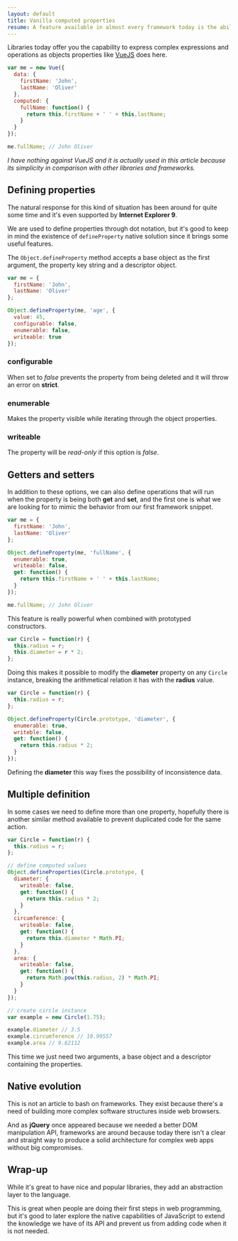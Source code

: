 ```yaml
---
layout: default
title: Vanilla computed properties
resume: A feature available in almost every framework today is the ability to some how generate computed properties from existing data, but isn't JavaScript already capable of doing that?
---
```


Libraries today offer you the capability to express complex expressions and operations as objects properties like [VueJS][1] does here.

```js
var me = new Vue({
  data: {
    firstName: 'John',
    lastName: 'Oliver'
  },
  computed: {
    fullName: function() {
      return this.firstName + ' ' + this.lastName;
    }
  }
});

me.fullName; // John Oliver
```

*I have nothing against VueJS and it is actually used in this article because its simplicity in comparison with other libraries and frameworks.*

## Defining properties

The natural response for this kind of situation has been around for quite some time and it's even supported by **Internet Explorer 9**.

We are used to define properties through dot notation, but it's good to keep in mind the existence of `defineProperty` native solution since it brings some useful features.

The `Object.defineProperty` method accepts a base object as the first argument, the property key string and a descriptor object.

```js
var me = {
  firstName: 'John',
  lastName: 'Oliver'
};

Object.defineProperty(me, 'age', {
  value: 45,
  configurable: false,
  enumerable: false,
  writeable: true
});
```


### configurable

When set to *false* prevents the property from being deleted and it will throw an error on **strict**.


### enumerable

Makes the property visible while iterating through the object properties.


### writeable

The property will be *read-only* if this option is *false*.


## Getters and setters

In addition to these options, we can also define operations that will run when the property is being both **get** and **set**, and the first one is what we are looking for to mimic the behavior from our first framework snippet.

```js
var me = {
  firstName: 'John',
  lastName: 'Oliver'
};

Object.defineProperty(me, 'fullName', {
  enumerable: true,
  writeable: false,
  get: function() {
    return this.firstName + ' ' + this.lastName;
  }
});

me.fullName; // John Oliver
```

This feature is really powerful when combined with prototyped constructors.

```js
var Circle = function(r) {
  this.radius = r;
  this.diameter = r * 2;
};
```

Doing this makes it possible to modify the **diameter** property on any `Circle` instance, breaking the arithmetical relation it has with the **radius** value.

```js
var Circle = function(r) {
  this.radius = r;
};

Object.defineProperty(Circle.prototype, 'diameter', {
  enumerable: true,
  writeble: false,
  get: function() {
    return this.radius * 2;
  }
});
```

Defining the **diameter** this way fixes the possibility of inconsistence data.


## Multiple definition

In some cases we need to define more than one property, hopefully there is another similar method available to prevent duplicated code for the same action.

```js
var Circle = function(r) {
  this.radius = r;
};

// define computed values
Object.defineProperties(Circle.prototype, {
  diameter: {
    writeable: false,
    get: function() {
      return this.radius * 2;
    }
  },
  circumference: {
    writeable: false,
    get: function() {
      return this.diameter * Math.PI;
    }
  },
  area: {
    writeable: false,
    get: function() {
      return Math.pow(this.radius, 2) * Math.PI;
    }
  }
});

// create circle instance
var example = new Circle(1.75);

example.diameter // 3.5
example.circumference // 10.99557
example.area // 9.62112
```

This time we just need two arguments, a base object and a descriptor containing the properties.


## Native evolution

This is not an article to bash on frameworks. They exist because there's a need of building more complex software structures inside web browsers.

And as **jQuery** once appeared because we needed a better DOM manipulation API, frameworks are around because today there isn't a clear and straight way to produce a solid architecture for complex web apps without big compromises.


## Wrap-up

While it's great to have nice and popular libraries, they add an abstraction layer to the language.

This is great when people are doing their first steps in web programming, but it's good to later explore the native capabilities of JavaScript to extend the knowledge we have of its API and prevent us from adding code when it is not needed.

[1]: http://vuejs.org/guide/computed.html
